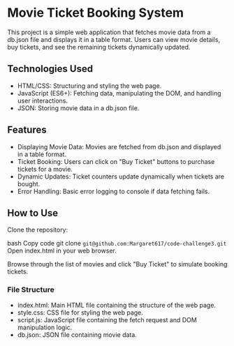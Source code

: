 # Movie Ticket Booking System

This project is a simple web application that fetches movie data from a db.json file and displays it in a table format. Users can view movie details, buy tickets, and see the remaining tickets dynamically updated.

## Technologies Used

- HTML/CSS: Structuring and styling the web page.
- JavaScript (ES6+): Fetching data, manipulating the DOM, and handling user interactions.
- JSON: Storing movie data in a db.json file.
## Features

- Displaying Movie Data: Movies are fetched from db.json and displayed in a table format.
- Ticket Booking: Users can click on "Buy Ticket" buttons to purchase tickets for a movie.
- Dynamic Updates: Ticket counters update dynamically when tickets are bought.
- Error Handling: Basic error logging to console if data fetching fails.
## How to Use

Clone the repository:

bash
Copy code
git clone `git@github.com:Margaret617/code-challenge3.git`
Open index.html in your web browser.

Browse through the list of movies and click "Buy Ticket" to simulate booking tickets.

### File Structure
- index.html: Main HTML file containing the structure of the web page.
- style.css: CSS file for styling the web page.
- script.js: JavaScript file containing the fetch request and DOM manipulation logic.
- db.json: JSON file containing movie data.

